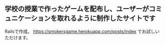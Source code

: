 ## 学校の授業で作ったゲームを配布し、ユーザーがコミュニケーションを取れるように制作したサイトです

Railsで作成。
https://smokersgame.herokuapp.com/posts/index
でお試しいただけます。
